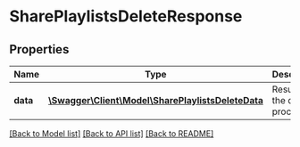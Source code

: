 # SharePlaylistsDeleteResponse

## Properties
Name | Type | Description | Notes
------------ | ------------- | ------------- | -------------
**data** | [**\Swagger\Client\Model\SharePlaylistsDeleteData**](SharePlaylistsDeleteData.md) | Results of the delete process | 

[[Back to Model list]](../README.md#documentation-for-models) [[Back to API list]](../README.md#documentation-for-api-endpoints) [[Back to README]](../README.md)


